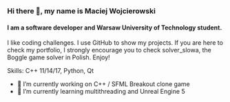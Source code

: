 ### Hi there 👋, my name is Maciej Wojcierowski
#### I am a software developer and Warsaw University of Technology student.
I like coding challenges. I use GitHub to show my projects.
If you are here to check my portfolio, I strongly encourage you to check solver_slowa, the Boggle game solver in Polish. Enjoy!

Skills: C++ 11/14/17, Python, Qt 

- 🔭 I’m currently working on C++ / SFML Breakout clone game
- 🌱 I’m currently learning  multithreading and Unreal Engine 5 




